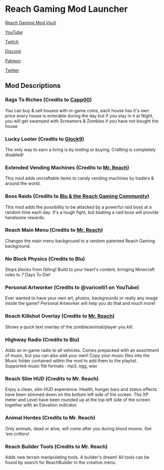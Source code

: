 # Reach Gaming Mod Launcher

[Reach Gaming Mod Vault](https://github.com/BLUDRAG/ReachGamingModsVault)

[YouTube](https://www.youtube.com/reachgaming)

[Twitch](https://www.twitch.tv/mr_reach_gaming)

[Discord](https://discord.gg/KNb8sPJ)

[Patreon](https://www.patreon.com/reachgamingsa)

[Twitter](https://twitter.com/mrreachgaming)


## Mod Descriptions

### Rags To Riches (Credits to [Capp00](https://www.youtube.com/playlist?list=PLYL9eL_H8WdEdp34SeDoV7ocGNkQDFytU))
You can buy & sell houses with in-game coins, each house has it's own price every house is enterable during the day but if you stay in it at Night, you will get swamped with Screamers & Zombies if you have not bought the house

### Lucky Looter (Credits to [Glock9](https://www.youtube.com/playlist?list=PLc594J9-WhOxPuElG9lPf8W9Emwr0P2uW))
The only way to earn a living is by looting or buying. Crafting is completely disabled!

### Extended Vending Machines (Credits to [Mr. Reach](https://youtu.be/XnXskuG22-s?t=5971))
This mod adds uncraftable items to candy vending machines by traders & around the world.

### Boss Raids (Credits to [Blu & the Reach Gaming Community](https://youtu.be/XnXskuG22-s?t=6132))
This mod adds the possibility to be attacked by a powerful raid boss at a random time each day. It's a tough fight, but beating a raid boss will provide handsome rewards.

### Reach Main Menu (Credits to [Mr. Reach](https://youtu.be/prJNnxaYIPw?t=312))
Changes the main menu background to a random patented Reach Gaming background.

### No Block Physics (Credits to Blu)
Stops blocks from falling! Build to your heart's content, bringing Minecraft rules to 7 Days To Die!

### Personal Artworker (Credits to @varicelli1 on YouTube)
Ever wanted to have your own art, photos, backgrounds or really any image inside the game? Personal Artworker will help you do that and much more!

### Reach Killshot Overlay (Credits to [Mr. Reach](https://www.youtube.com/watch?v=_TrKeJFgLpo))
Shows a quick text overlay of the zombie/animal/player you kill.

### Highway Radio (Credits to Blu)
Adds an in-game radio to all vehicles. Comes prepacked with an assortment of music, but you can also add your own! Copy your music files into the Music folder contained within the mod to add them to the playlist. Supported music file formats : mp3, ogg, wav

### Reach Slim HUD (Credits to Mr. Reach)
Enjoy a clean, slim HUD experience. Health, hunger bars and status effects have been slimmed down on the bottom left side of the screen. The XP meter and Level have been rounded up at the top left side of the screen together with an Elevation indicator.

### Animal Hordes (Credits to Mr. Reach)
Only animals, dead or alive, will come after you during blood moons. Get 'em critters!

### Reach Builder Tools (Credits to Mr. Reach)
Adds new terrain manipulating tools. A builder's dream! All tools can be found by search for ReachBuilder in the creative menu.
